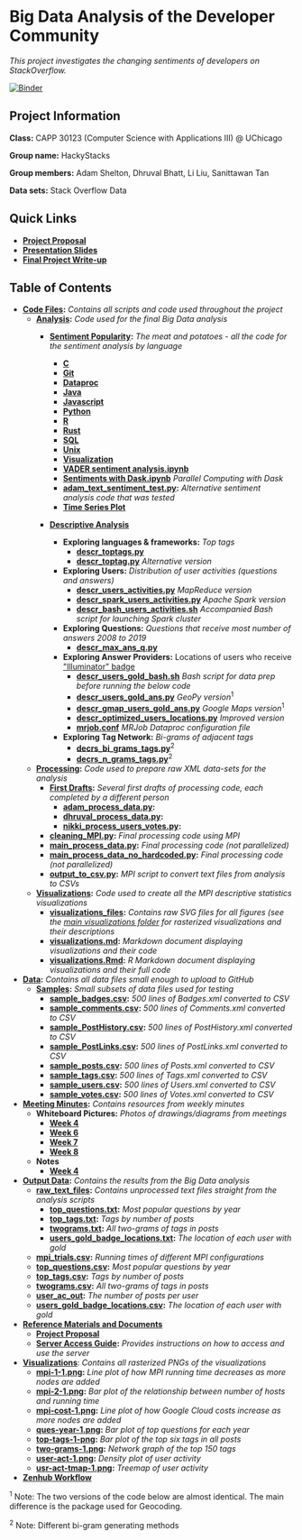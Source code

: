 # Big Data Analysis of the Developer Community 
*This project investigates the changing sentiments of developers on StackOverflow.*

[![Binder](https://mybinder.org/badge_logo.svg)](https://mybinder.org/v2/gh/liu431/Big-Data-Project/master)


## Project Information

**Class:** CAPP 30123 (Computer Science with Applications III) @ UChicago

**Group name:** HackyStacks

**Group members:** Adam Shelton, Dhruval Bhatt, Li Liu, Sanittawan Tan

**Data sets:** Stack Overflow Data

## Quick Links
- **[Project Proposal](refs_docs/CAPP3_project_proposal.pdf)**
- **[Presentation Slides](https://github.com/liu431/Big-Data-Project/blob/master/refs_docs/Final%20Presentation.pdf)**
- **[Final Project Write-up](refs_docs/CAPP3_final_writup_HackyStacks.pdf)**

## Table of Contents
- **[Code Files](code_files):** *Contains all scripts and code used throughout the project*
    - **[Analysis](code_files/analysis):** *Code used for the final Big Data analysis*
        - **[Sentiment Popularity](code_files/analysis/SentimentPopularity):** *The meat and potatoes - all the code for the sentiment analysis by language*
            - **[C](code_files/analysis/SentimentPopularity/C)**
            - **[Git](code_files/analysis/SentimentPopularity/Git)**
            - **[Dataproc](code_files/analysis/SentimentPopularity/Google-cloud-dataproc)**
            - **[Java](code_files/analysis/SentimentPopularity/Java)**
            - **[Javascript](code_files/analysis/SentimentPopularity/Javascript)**
            - **[Python](code_files/analysis/SentimentPopularity/Python)**
            - **[R](code_files/analysis/SentimentPopularity/R)**
            - **[Rust](code_files/analysis/SentimentPopularity/Rust)**
            - **[SQL](code_files/analysis/SentimentPopularity/SQL)**
            - **[Unix](code_files/analysis/SentimentPopularity/Unix)**
            - **[Visualization](code_files/analysis/SentimentPopularity/README.md)**
            - **[VADER sentiment analysis.ipynb](code_files/analysis/SentimentPopularity/VADER%20sentiment%20analysis.ipynb)**
            - **[Sentiments with Dask.ipynb](code_files/analysis/SentimentPopularity/Sentiments%20with%20Dask.ipynb)** *Parallel Computing with Dask*
            - **[adam_text_sentiment_test.py](code_files/analysis/SentimentPopularity/adam_text_sentiment_test.py):** *Alternative sentiment analysis code that was tested*
            - **[Time Series Plot](code_files/analysis/SentimentPopularity/timeseries.py)**
            
        - **[Descriptive Analysis](code_files/analysis/descriptive)**  
            - **Exploring languages & frameworks:** *Top tags*
                - **[descr_toptags.py](code_files/analysis/descriptive/descr_toptags.py)**
                - **[descr_toptag.py](code_files/analysis/descriptive/descr_toptag.py)** *Alternative version*
            - **Exploring Users:** *Distribution of user activities (questions and answers)*
                - **[descr_users_activities.py](code_files/analysis/descriptive/descr_users_activities.py)** *MapReduce version*
                - **[descr_spark_users_activities.py](code_files/analysis/descriptive/descr_spark_users_activities.py)** *Apache Spark version*
                - **[descr_bash_users_activities.sh](code_files/analysis/descriptive/descr_bash_users_activities.sh)** *Accompanied Bash script for launching Spark cluster*
            - **Exploring Questions:** *Questions that receive most number of answers 2008 to 2019*
                - **[descr_max_ans_q.py](code_files/analysis/descriptive/descr_max_ans_q.py)**
            - **Exploring Answer Providers:** Locations of users who receive ["Illuminator" badge](https://stackoverflow.com/help/badges)
                - **[descr_users_gold_bash.sh](code_files/analysis/descriptive/descr_users_gold_bash.sh)** *Bash script for data prep before running the below code*
                - **[descr_users_gold_ans.py](code_files/analysis/descriptive/descr_users_gold_ans.py)** *GeoPy version*<sup>1</sup>
                - **[descr_gmap_users_gold_ans.py](code_files/analysis/descriptive/descr_gmap_users_gold_ans.py)** *Google Maps version*<sup>1</sup>
                - **[descr_optimized_users_locations.py](code_files/analysis/descriptive/descr_optimized_users_locations.py)** *Improved version*
                - **[mrjob.conf](code_files/analysis/descriptive/mrjob.conf)** *MRJob Dataproc configuration file*
            - **Exploring Tag Network:** *Bi-grams of adjacent tags*
                - **[decrs_bi_grams_tags.py](code_files/analysis/descriptive/descr_bi_grams_tags.py)**<sup>2</sup>
                - **[decrs_n_grams_tags.py](code_files/analysis/descriptive/descr_n_grams_tags.py)**<sup>2</sup>
    - **[Processing](code_files/processing):** *Code used to prepare raw XML data-sets for the analysis*
        - **[First Drafts](code_files/processing/first_drafts):** *Several first drafts of processing code, each completed by a different person*
            - **[adam_process_data.py](code_files/processing/first_drafts/adam_process_data.py):**
            - **[dhruval_process_data.py](code_files/processing/first_drafts/dhruval_process_data.py):**
            - **[nikki_process_users_votes.py](code_files/processing/first_drafts/nikki_process_users_votes.py):**
        - **[cleaning_MPI.py](code_files/processing/cleaning_MPI.py):** *Final processing code using MPI*
        - **[main_process_data.py](code_files/processing/main_process_data.py):** *Final processing code (not parallelized)*
        - **[main_process_data_no_hardcoded.py](code_files/processing/main_process_data_no_hardcoded.py):** *Final processing code (not parallelized)*
        - **[output_to_csv.py](code_files/processing/output_to_csv.py):** *MPI script to convert text files from analysis to CSVs*
    - **[Visualizations](code_files/visualizations):** *Code used to create all the MPI descriptive statistics visualizations*
        - **[visualizations_files](code_files/visualizations/visualizations_files):** *Contains raw SVG files for all figures (see the [main visualizations folder](../visualizations) for rasterized visualizations and their descriptions*
        - **[visualizations.md](code_files/visualizations/visualizations.md):** *Markdown document displaying visualizations and their code*
        - **[visualizations.Rmd](code_files/visualizations/visualizations.Rmd):** *R Markdown document displaying visualizations and their full code*
- **[Data](data):** *Contains all data files small enough to upload to GitHub*
    - **[Samples](data/samples):** *Small subsets of data files used for testing*
        - **[sample_badges.csv](data/samples/sample_badges.csv):** *500 lines of Badges.xml converted to CSV*
        - **[sample_comments.csv](data/samples/sample_comments.csv):** *500 lines of Comments.xml converted to CSV*
        - **[sample_PostHistory.csv](data/samples/sample_PostHistory.csv):** *500 lines of PostHistory.xml converted to CSV*
        - **[sample_PostLinks.csv](data/samples/sample_PostLinks.csv):** *500 lines of PostLinks.xml converted to CSV*
        - **[sample_posts.csv](data/samples/sample_posts.csv):** *500 lines of Posts.xml converted to CSV*
        - **[sample_tags.csv](data/samples/sample_tags.csv):** *500 lines of Tags.xml converted to CSV*
        - **[sample_users.csv](data/samples/sample_users.csv):** *500 lines of Users.xml converted to CSV*
        - **[sample_votes.csv](data/samples/sample_votes.csv):** *500 lines of Votes.xml converted to CSV*
- **[Meeting Minutes](minutes):** *Contains resources from weekly minutes*
     - **Whiteboard Pictures:** _Photos of drawings/diagrams from meetings_
        - **[Week 4](minutes/4_whiteboard.jpg)**
        - **[Week 6](minutes/6_whiteboard.jpg)**
        - **[Week 7](minutes/May17_whiteboard.jpg)**
        - **[Week 8](minutes/8_Whiteboard.jpg)**
    - **Notes**
        - **[Week 4](minutes/MeetingNotes_Apr26.pdf)**
- **[Output Data](output_data):**  *Contains the results from the Big Data analysis*
    - **[raw_text_files](output_data/raw_text_files):** *Contains unprocessed text files straight from the analysis scripts*
        - **[top_questions.txt](output_data/raw_text_files/top_questions.txt):** *Most popular questions by year*
        - **[top_tags.txt](output_data/raw_text_files/top_tags.txt):** *Tags by number of posts*
        - **[twograms.txt](output_data/raw_text_files/twograms.txt):** *All two-grams of tags in posts*
        - **[users_gold_badge_locations.txt](output_data/raw_text_files/users_gold_badge_locations.txt):** *The location of each user with gold*
    - **[mpi_trials.csv](output_data/mpi_trials.csv):** *Running times of different MPI configurations*
    - **[top_questions.csv](output_data/top_questions.csv):** *Most popular questions by year*
    - **[top_tags.csv](output_data/top_tags.csv):** *Tags by number of posts*
    - **[twograms.csv](output_data/twograms.csv):** *All two-grams of tags in posts*
    - **[user_ac_out](output_data/user_ac_out.csv):** *The number of posts per user*
    - **[users_gold_badge_locations.csv](output_data/users_gold_badge_locations.csv):** *The location of each user with gold*
- **[Reference Materials and Documents](refs_docs)**
    - **[Project Proposal](refs_docs/CAPP3_project_proposal.pdf)**
    - **[Server Access Guide](refs_docs/server_access.md):** *Provides instructions on how to access and use the server*
- **[Visualizations](visualizations)**: *Contains all rasterized PNGs of the visualizations*
    - **[mpi-1-1.png](visualizations/mpi-1-1.png):** *Line plot of how MPI running time decreases as more nodes are added*
    - **[mpi-2-1.png](visualizations/mpi-2-1.png):** *Bar plot of the relationship between number of hosts and running time*
    - **[mpi-cost-1.png](visualizations/mpi-cost-1.png):** *Line plot of how Google Cloud costs increase as more nodes are added*
    - **[ques-year-1.png](visualizations/ques-year-1.png):** *Bar plot of top questions for each year*
    - **[top-tags-1-png](visualizations/top-tags-1.png):** *Bar plot of the top six tags in all posts*
    - **[two-grams-1.png](visualizations/two-grams-1.png):** *Network graph of the top 150 tags*
    - **[user-act-1.png](visualizations/user-act-1.png):** *Density plot of user activity*
    - **[usr-act-tmap-1.png](visualizations/usr-act-tmap-1.png):** *Treemap of user activity*   
- **[Zenhub Workflow](zenhub_workflow)**


<sup>1</sup> Note: The two versions of the code below are almost identical. The main difference is the package used for Geocoding.
    
<sup>2</sup> Note: Different bi-gram generating methods
